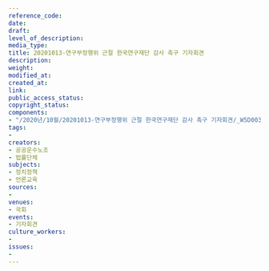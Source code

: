 ```yaml
---
reference_code: 
date: 
draft: 
level_of_description: 
media_type: 
title: 20201013-연구부정행위 근절 한국연구재단 감사 촉구 기자회견
description: 
weight: 
modified_at: 
created_at: 
link: 
public_access_status: 
copyright_status: 
components:
- "/2020년/10월/20201013-연구부정행위 근절 한국연구재단 감사 촉구 기자회견/_W5D0037.JPG"
tags:
- 
creators:
- 공공운수노조
- 법률단체
subjects:
- 정치정책
- 언론교육
sources:
- 
venues:
- 국회
events:
- 기자회견
culture_workers:
- 
issues:
- 
---
```

